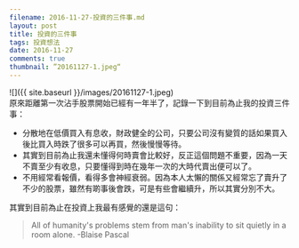 ```yaml
---
filename: 2016-11-27-投資的三件事.md
layout: post
title: 投資的三件事
tags: 投資想法
date: 2016-11-27
comments: true
thumbnail: ”20161127-1.jpeg“
---
```


![]({{ site.baseurl }}/images/20161127-1.jpeg)  
原來距離第一次沾手股票開始已經有一年半了，記錄一下到目前為止我的投資三件事：

* 分散地在低價買入有息收，財政健全的公司，只要公司沒有變質的話如果買入後比買入時跌了很多可以再買，然後慢慢等待。
* 其實到目前為止我還未懂得何時賣會比較好，反正這個問題不重要，因為一天不賣至少有收息，只要懂得到時在幾年一次的大時代賣出便可以了。
* 不用經常看報價，看得多會神經衰弱。因為本人太懶的關係又經常忘了賣升了不少的股票，雖然有啲事後會跌，可是有些會繼續升，所以其實分別不大。

其實到目前為止在投資上我最有感覺的還是這句：

> All of humanity's problems stem from man's inability to sit quietly in a room alone. -Blaise Pascal